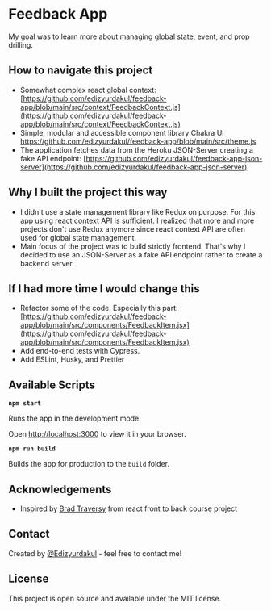 # Feedback App

My goal was to learn more about managing global state, event, and prop drilling.

## How to navigate this project

- Somewhat complex react global context: [https://github.com/edizyurdakul/feedback-app/blob/main/src/context/FeedbackContext.js](https://github.com/edizyurdakul/feedback-app/blob/main/src/context/FeedbackContext.js)
- Simple, modular and accessible component library Chakra UI https://github.com/edizyurdakul/feedback-app/blob/main/src/theme.js
- The application fetches data from the Heroku JSON-Server creating a fake API endpoint: [https://github.com/edizyurdakul/feedback-app-json-server](https://github.com/edizyurdakul/feedback-app-json-server)

## Why I built the project this way

- I didn't use a state management library like Redux on purpose. For this app using react context API is sufficient. I realized that more and more projects don't use Redux anymore since react context API are often used for global state management.
- Main focus of the project was to build strictly frontend. That's why I decided to use an JSON-Server as a fake API endpoint rather to create a backend server.

## If I had more time I would change this

- Refactor some of the code. Especially this part: [https://github.com/edizyurdakul/feedback-app/blob/main/src/components/FeedbackItem.jsx](https://github.com/edizyurdakul/feedback-app/blob/main/src/components/FeedbackItem.jsx)
- Add end-to-end tests with Cypress.
- Add ESLint, Husky, and Prettier

## Available Scripts

**`npm start`**

Runs the app in the development mode.

Open [http://localhost:3000](http://localhost:3000/) to view it in your browser.

**`npm run build`**

Builds the app for production to the `build` folder.

## Acknowledgements

- Inspired by [Brad Traversy](https://www.traversymedia.com/) from react front to back course project

## Contact

Created by [@Edizyurdakul](https://edizyurdakul.com/) - feel free to contact me!

## License

This project is open source and available under the MIT license.
